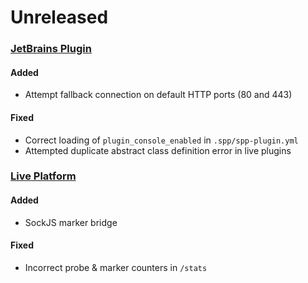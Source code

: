# Unreleased

### [JetBrains Plugin](https://github.com/sourceplusplus/interface-jetbrains)

#### Added
- Attempt fallback connection on default HTTP ports (80 and 443)

#### Fixed
- Correct loading of `plugin_console_enabled` in `.spp/spp-plugin.yml`
- Attempted duplicate abstract class definition error in live plugins

### [Live Platform](https://github.com/sourceplusplus/live-platform)

#### Added
- SockJS marker bridge

#### Fixed
- Incorrect probe & marker counters in `/stats`
